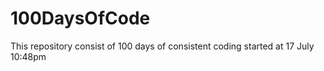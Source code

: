 # 100DaysOfCode
This repository consist of 100 days of consistent coding started at 17 July 10:48pm
